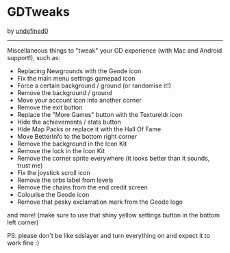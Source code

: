 # GDTweaks
by [undefined0](user:13351341)

---

Miscellaneous things to "tweak" your GD experience (with Mac and Android support!), such as:
- Replacing Newgrounds with the Geode icon
- Fix the main menu settings gamepad icon
- Force a certain background / ground (or randomise it!)
- Remove the background / ground
- Move your account icon into another corner
- Remove the exit button
- Replace the "More Games" button with the Textureldr icon
- Hide the achievements / stats button
- Hide Map Packs or replace it with the Hall Of Fame
- Move BetterInfo to the bottom right corner
- Remove the background in the Icon Kit
- Remove the lock in the Icon Kit
- Remove the corner sprite everywhere (it looks better than it sounds, trust me)
- Fix the joystick scroll icon
- Remove the orbs label from levels
- Remove the chains from the end credit screen
- Colourise the Geode icon
- Remove that pesky exclamation mark from the Geode logo

and more!
(make sure to use that shiny yellow settings button in the bottom left corner)

PS: please don't be like sdslayer and turn everything on and expect it to work fine :)
